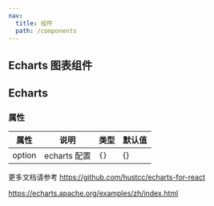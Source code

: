 ```yaml
---
nav:
  title: 组件
  path: /components
---
```


## Echarts 图表组件

<code src="./demos/demo1.tsx"></code>

## Echarts

### 属性

| 属性   | 说明         | 类型 | 默认值 |
| ------ | ------------ | ---- | ------ |
| option | echarts 配置 | `{}` | {}     |

更多文档请参考 https://github.com/hustcc/echarts-for-react

https://echarts.apache.org/examples/zh/index.html
